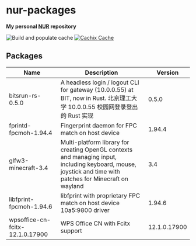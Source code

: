 # nur-packages

**My personal [NUR](https://github.com/nix-community/NUR) repository**

![Build and populate cache](https://github.com/fym998/nur-packages/workflows/Check%2C%20build%20and%20cache/badge.svg)
[![Cachix Cache](https://img.shields.io/badge/cachix-fym998--nur-blue.svg)](https://fym998-nur.cachix.org)

## Packages

| Name | Description | Version |
| --- | --- | --- |
| bitsrun-rs-0.5.0 | A headless login / logout CLI for gateway (10.0.0.55) at BIT, now in Rust. 北京理工大学 10.0.0.55 校园网登录登出的 Rust 实现 | 0.5.0 |
| fprintd-fpcmoh-1.94.4 | Fingerprint daemon for FPC match on host device | 1.94.4 |
| glfw3-minecraft-3.4 | Multi-platform library for creating OpenGL contexts and managing input, including keyboard, mouse, joystick and time with patches for Minecraft on wayland | 3.4 |
| libfprint-fpcmoh-1.94.6 | libfprint with proprietary FPC match on host device 10a5:9800 driver | 1.94.6 |
| wpsoffice-cn-fcitx-12.1.0.17900 | WPS Office CN with Fcitx support | 12.1.0.17900 |

